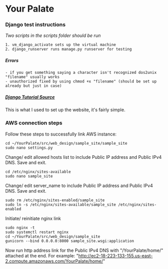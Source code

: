 # Your Palate 
### Django test instructions

*Two scripts in the scripts folder should be run*
    
    1. vm_django_activate sets up the virtual machine
    2. django_runserver runs manage.py runserver for testing

##### Errors
    - if you get something saying a character isn't recognized dos2unix "filename" usually works
    - unauthorized fixed by using chmod +x "filename" (should be set up already but just in case)

##### [Django Tutorial Source](https://docs.djangoproject.com/en/5.0/intro/tutorial01/)
This is what I used to set up the website, it's fairly simple.

### AWS connection steps
Follow these steps to successfully link AWS instance:

    cd ~/YourPalate/src/web_design/sample_site/sample_site
    sudo nano settings.py

Change/ edit allowed hosts list to include Public IP address and Public IPv4 DNS. Save and exit.

    cd /etc/nginx/sites-available
    sudo nano sample_site

Change/ edit server_name to include Public IP address and Public IPv4 DNS. Save and exit.

    sudo rm /etc/nginx/sites-enabled/sample_site
    sudo ln -s /etc/nginx/sites-available/sample_site /etc/nginx/sites-enabled

Initiate/ reinitiate nginx link

    sudo nginx -t
    sudo systemctl restart nginx
    cd ~/YourPalate/src/web_design/sample_site
    gunicorn --bind 0.0.0.0:8000 sample_site.wsgi:application

Now run http address link for the Public IPv4 DNS with "/YourPalate/home/" attached at the end.
For example: "http://ec2-18-223-133-155.us-east-2.compute.amazonaws.com/YourPalate/home/"



    
